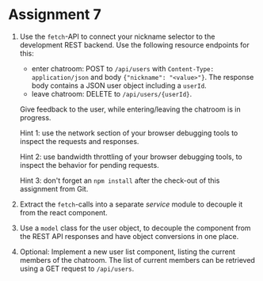 # Assignment 7
1. Use the `fetch`-API to connect your nickname selector to the development REST backend. Use the following resource endpoints for this:
    - enter chatroom: POST to `/api/users` with `Content-Type: application/json` and body `{"nickname": "<value>"}`. The response body contains a JSON user object including a `userId`. 
    - leave chatroom: DELETE to `/api/users/{userId}`.
    
    Give feedback to the user, while entering/leaving the chatroom is in progress. 
    
    Hint 1: use the network section of your browser debugging tools to inspect the requests and responses.
    
    Hint 2: use bandwidth throttling of your browser debugging tools, to inspect the behavior for pending requests.
    
    Hint 3: don't forget an `npm install` after the check-out of this assignment from Git.
    
2. Extract the `fetch`-calls into a separate _service_ module to decouple it from the react component.
3. Use a `model` class for the user object, to decouple the component from the REST API responses and have object conversions in one place.
4. Optional: Implement a new user list component, listing the current members of the chatroom. The list of current members can be retrieved using a GET request to `/api/users`.